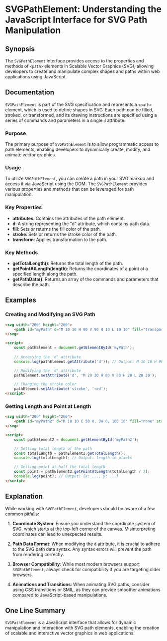 <!--
Meta Description: # SVGPathElement: Understanding the JavaScript Interface for SVG Path Manipulation ## Synopsis The `SVGPathElement` interface provides access to the p...
Meta Keywords: path, svg, svgpathelement, length, stroke
-->

# SVGPathElement: Understanding the JavaScript Interface for SVG Path Manipulation

## Synopsis
The `SVGPathElement` interface provides access to the properties and methods of `<path>` elements in Scalable Vector Graphics (SVG), allowing developers to create and manipulate complex shapes and paths within web applications using JavaScript.

## Documentation
`SVGPathElement` is part of the SVG specification and represents a `<path>` element, which is used to define shapes in SVG. Each path can be filled, stroked, or transformed, and its drawing instructions are specified using a series of commands and parameters in a single `d` attribute.

### Purpose
The primary purpose of `SVGPathElement` is to allow programmatic access to path elements, enabling developers to dynamically create, modify, and animate vector graphics.

### Usage
To utilize `SVGPathElement`, you can create a path in your SVG markup and access it via JavaScript using the DOM. The `SVGPathElement` provides various properties and methods that can be leveraged for path manipulation.

### Key Properties
- **attributes**: Contains the attributes of the path element.
- **d**: A string representing the "d" attribute, which contains path data.
- **fill**: Sets or returns the fill color of the path.
- **stroke**: Sets or returns the stroke color of the path.
- **transform**: Applies transformation to the path.

### Key Methods
- **getTotalLength()**: Returns the total length of the path.
- **getPointAtLength(length)**: Returns the coordinates of a point at a specified length along the path.
- **getPathData()**: Returns an array of the commands and parameters that describe the path.

## Examples

### Creating and Modifying an SVG Path
```html
<svg width="200" height="200">
    <path id="myPath" d="M 10 10 H 90 V 90 H 10 L 10 10" fill="transparent" stroke="black" />
</svg>

<script>
    const pathElement = document.getElementById('myPath');
    
    // Accessing the 'd' attribute
    console.log(pathElement.getAttribute('d')); // Output: M 10 10 H 90 V 90 H 10 L 10 10

    // Modifying the 'd' attribute
    pathElement.setAttribute('d', 'M 20 20 H 80 V 80 H 20 L 20 20');

    // Changing the stroke color
    pathElement.setAttribute('stroke', 'red');
</script>
```

### Getting Length and Point at Length
```html
<svg width="200" height="200">
    <path id="myPath2" d="M 10 10 C 50 0, 90 0, 100 10" fill="none" stroke="blue" />
</svg>

<script>
    const pathElement2 = document.getElementById('myPath2');

    // Getting total length of the path
    const totalLength = pathElement2.getTotalLength();
    console.log(totalLength); // Output: length in pixels

    // Getting point at half the total length
    const point = pathElement2.getPointAtLength(totalLength / 2);
    console.log(point); // Output: {x: ..., y: ...}
</script>
```

## Explanation
While working with `SVGPathElement`, developers should be aware of a few common pitfalls:

1. **Coordinate System**: Ensure you understand the coordinate system of SVG, which starts at the top-left corner of the canvas. Misinterpreting coordinates can lead to unexpected results.

2. **Path Data Format**: When modifying the `d` attribute, it is crucial to adhere to the SVG path data syntax. Any syntax errors will prevent the path from rendering correctly.

3. **Browser Compatibility**: While most modern browsers support `SVGPathElement`, always check for compatibility if you are targeting older browsers.

4. **Animations and Transitions**: When animating SVG paths, consider using CSS transitions or SMIL, as they can provide smoother animations compared to JavaScript-based manipulations.

## One Line Summary
`SVGPathElement` is a JavaScript interface that allows for dynamic manipulation and interaction with SVG path elements, enabling the creation of scalable and interactive vector graphics in web applications.